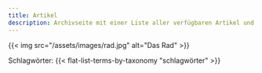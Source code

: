 ```yaml
---
title: Artikel
description: Archivseite mit einer Liste aller verfügbaren Artikel und deren Schlagwörtern
---
```


{{< img src="/assets/images/rad.jpg" alt="Das Rad" >}}

Schlagwörter: {{< flat-list-terms-by-taxonomy "schlagwörter" >}}
